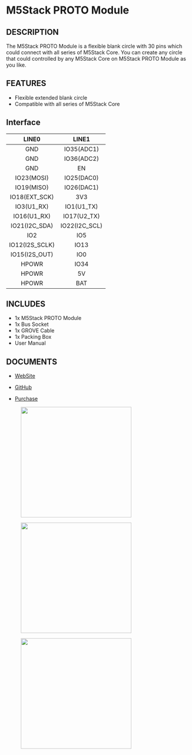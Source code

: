 # M5Stack PROTO Module

## DESCRIPTION

The M5Stack PROTO Module is a flexible blank circle with 30 pins which
could connect with all series of M5Stack Core. You can create any circle
that could controlled by any M5Stack Core on M5Stack PROTO Module as you
like.

## FEATURES

-  Flexible extended blank circle
-  Compatible with all series of M5Stack Core

## Interface

| LINE0             | LINE1            |
|:---:|:---:|
| GND               | IO35(ADC1)       |
| GND               | IO36(ADC2)       |
| GND               | EN               |
| IO23(MOSI)        | IO25(DAC0)       |
| IO19(MISO)        | IO26(DAC1)       |
| IO18(EXT\_SCK)    | 3V3              |
| IO3(U1\_RX)       | IO1(U1\_TX)      |
| IO16(U1\_RX)      | IO17(U2\_TX)     |
| IO21(I2C\_SDA)    | IO22(I2C\_SCL)   |
| IO2               | IO5              |
| IO12(I2S\_SCLK)   | IO13             |
| IO15(I2S\_OUT)    | IO0              |
| HPOWR             | IO34             |
| HPOWR             | 5V               |
| HPOWR             | BAT              |

## INCLUDES

-  1x M5Stack PROTO Module
-  1x Bus Socket
-  1x GROVE Cable
-  1x Packing Box
-  User Manual

## DOCUMENTS

-  [WebSite](https://m5stack.com)

-  [GitHub](https://github.com/m5stack/M5Stack)

- [Purchase](https://www.aliexpress.com/store/product/M5Stack-Official-Stock-Offer-Proto-Module-Proto-Board-with-Extension-Bus-Socket-for-Arduino-ESP32-Development/3226069_32843231933.html?spm=2114.12010610.8148356.4.7b26c4a1MZw8Xy.html)

<figure>
    <img src="assets/img/product_pics/modules/proto_01.jpg" height="300" width="300">
</figure>

<figure>
    <img src="assets/img/product_pics/modules/proto_02.jpg" height="300" width="300">
</figure>

<figure>
    <img src="assets/img/product_pics/modules/proto_03.jpg" height="300" width="300">
</figure>